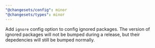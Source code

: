 ```yaml
---
"@changesets/config": minor
"@changesets/types": minor
---
```


Add `ignore` config option to config ignored packages. The version of ignored packages will not be bumped during a release, but their depedencies will still be bumped normally. 
